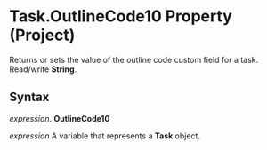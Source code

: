 
# Task.OutlineCode10 Property (Project)

 Returns or sets the value of the outline code custom field for a task. Read/write **String**.


## Syntax

 _expression_. **OutlineCode10**

 _expression_ A variable that represents a **Task** object.

